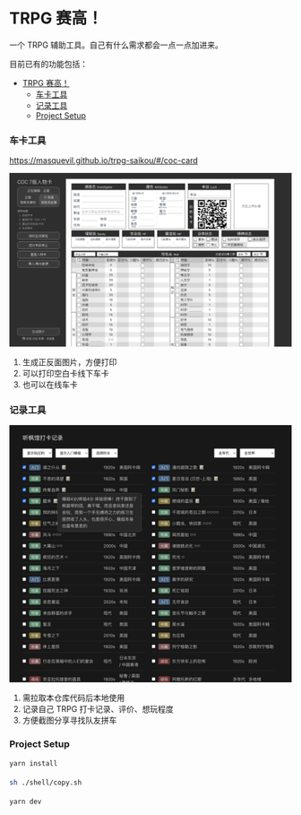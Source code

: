 # TRPG 赛高！

一个 TRPG 辅助工具。自己有什么需求都会一点一点加进来。

目前已有的功能包括：

- [TRPG 赛高！](#trpg-赛高)
    - [车卡工具](#车卡工具)
    - [记录工具](#记录工具)
    - [Project Setup](#project-setup)

### 车卡工具

https://masquevil.github.io/trpg-saikou/#/coc-card

![截图](./public/coc-card-eg.png)

1. 生成正反面图片，方便打印
2. 可以打印空白卡线下车卡
3. 也可以在线车卡

### 记录工具

![example](./public/example.png)

1. 需拉取本仓库代码后本地使用
2. 记录自己 TRPG 打卡记录、评价、想玩程度
3. 方便截图分享寻找队友拼车

### Project Setup

```sh
yarn install

sh ./shell/copy.sh

yarn dev
```
